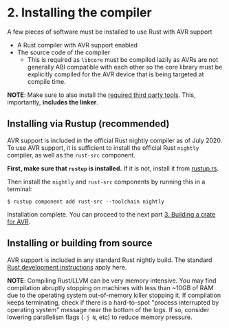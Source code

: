 # 2. Installing the compiler

A few pieces of software must be installed to use Rust with AVR support

  * A Rust compiler with AVR support enabled
  * The source code of the compiler
    * This is required as `libcore` must be compiled lazily as AVRs are
    not generally ABI compatible with each other so the core library must be
    explicitly compiled for the AVR device that is being targeted at compile time.

**NOTE**: Make sure to also install the [required third party tools](./002.1-installing-required-third-party-tools.md). This, importantly, **includes the linker**.

## Installing via Rustup (recommended)

AVR support is included in the official Rust nightly compiler as of July 2020. To use AVR support, it
is sufficient to install the official Rust `nightly` compiler, as well as the `rust-src` component.

**First, make sure that `rustup` is installed.** If it is not, install it from [rustup.rs](https://rustup.rs/).

Then install the `nightly` and `rust-src` components by running this in a terminal:

```
$ rustup component add rust-src --toolchain nightly
```

Installation complete. You can proceed to the next part [3. Building a crate for AVR](./003-building-a-crate-for-avr.md).

## Installing or building from source

AVR support is included in any standard Rust nightly build. The standard [Rust development instructions](https://rustc-dev-guide.rust-lang.org/getting-started.html) apply here.

**NOTE**: Compiling Rust/LLVM can be very memory intensive. You may find compilation abruptly stopping on machines with less
than ~10GB of RAM due to the operating system out-of-memory killer stopping it. If compilation keeps terminating, check
if there is a hard-to-spot "process interrupted by operating system" message near the bottom of the logs. If so, consider
lowering parallelism flags (`-j N`, etc) to reduce memory pressure.
